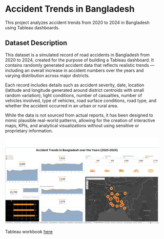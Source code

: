 # Accident Trends in Bangladesh

This project analyzes accident trends from 2020 to 2024 in Bangladesh using Tableau dashboards.  


## Dataset Description
This dataset is a simulated record of road accidents in Bangladesh from 2020 to 2024, created for the purpose of building a Tableau dashboard.
It contains randomly generated accident data that reflects realistic trends — including an overall increase in accident numbers over the years and varying distribution across major districts.

Each record includes details such as accident severity, date, location (latitude and longitude generated around district centroids with small random variation), light conditions, number of casualties, number of vehicles involved, type of vehicles, road surface conditions, road type, and whether the accident occurred in an urban or rural area.

While the data is not sourced from actual reports, it has been designed to mimic plausible real-world patterns, allowing for the creation of interactive maps, KPIs, and analytical visualizations without using sensitive or proprietary information.

![Accident Dashboard](accident.png)



Tableau workbook [here](https://public.tableau.com/app/profile/nusrat.jahan.farin/viz/AccidenttrendsinBangladesh/AccidentDashboard)
